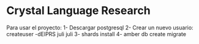 # Crystal Language Research

Para usar el proyecto:
1- Descargar postgresql
2- Crear un nuevo usuario:
createuser -dElPRS juli
juli
3- shards install
4- amber db create migrate

